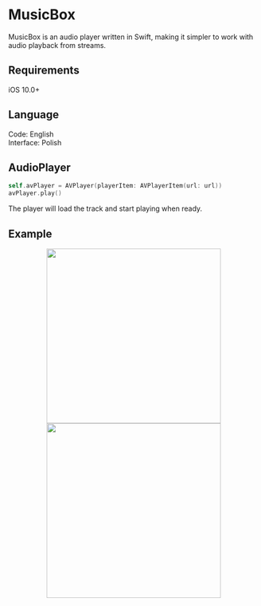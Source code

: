 # MusicBox

MusicBox is an audio player written in Swift, making it simpler to work with audio playback from streams.

## Requirements
iOS 10.0+

## Language
Code: English <br>
Interface: Polish

## AudioPlayer
```swift
self.avPlayer = AVPlayer(playerItem: AVPlayerItem(url: url))
avPlayer.play()
```

The player will load the track and start playing when ready.

## Example

<p align="center">
  <img src="http://stacja-meteo.pl/mp3/images/IMG_0172.PNG" width="350">
  
  <img src="http://stacja-meteo.pl/mp3/images/IMG_0173.PNG" width="350">
</p>



